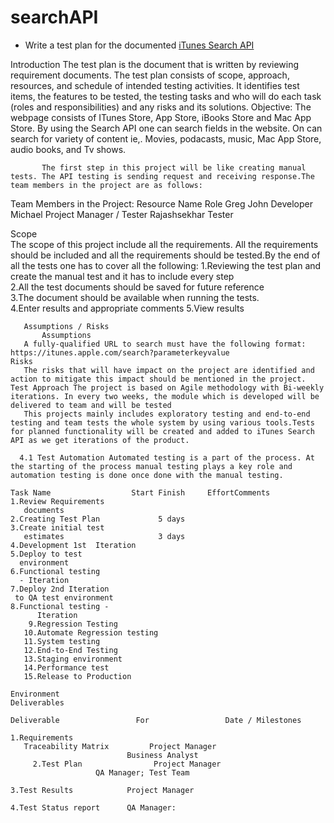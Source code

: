 # searchAPI

*    Write a test plan for the documented [iTunes Search API](https://github.com/iappsqainterview/searchAPI/blob/master/API.md)
  
Introduction
 The test plan is the document that is written by reviewing requirement documents. The test plan consists of scope, approach, resources, and schedule of intended
 testing activities. It identifies test items, the features to be tested, the testing tasks and who will do each task (roles and responsibilities) and any risks and its solutions. Objective: The webpage consists of ITunes Store, App Store, iBooks Store and Mac App Store. By using the Search API one can search fields in the website. On can search for variety of content ie,. Movies, podacasts, music, Mac App Store, audio books, and Tv shows.

	       The first step in this project will be like creating manual tests. The API testing is sending request and receiving response.The team members in the project are as follows:
  Team Members in the Project:
  Resource Name       Role 
     Greg John      Developer 
 Michael Project   Manager / Tester 
 Rajashsekhar    Tester


Scope							       
	The scope of this project include all the requirements. All the requirements should be included and all the requirements should be tested.By the end of all the tests one has to cover all the following: 
	    1.Reviewing the test plan and create the manual test and it has to include every step				   
	    2.All the test documents should be saved for future reference	  
	    3.The document should be available when running the tests.  
	    4.Enter results and appropriate comments
	    5.View results								
       
       Assumptions / Risks 										      
           Assumptions 
	   A fully-qualified URL to search must have the following format: https://itunes.apple.com/search?parameterkeyvalue							   Risks 	                
	   The risks that will have impact on the project are identified and action to mitigate this impact should be mentioned in the project. Test Approach The project is based on Agile methodology with Bi-weekly iterations. In every two weeks, the module which is developed will be delivered to team and will be tested
	   This projects mainly includes exploratory testing and end-to-end testing and team tests the whole system by using various tools.Tests for planned functionality will be created and added to iTunes Search API as we get iterations of the product.

	  4.1 Test Automation Automated testing is a part of the process. At the starting of the process manual testing plays a key role and automation testing is done once done with the manual testing.                                        
	
	Task Name                  Start Finish     EffortComments          
	1.Review Requirements
	   documents                                     														        2.Creating Test Plan             5 days            									     
	3.Create initial test
	   estimates                     3 days	
	4.Development 1st  Iteration		  											    
	5.Deploy to test		    
	  environment							
	6.Functional testing 
	  - Iteration						 							  					                7.Deploy 2nd Iteration 
	 to QA test environment			
	8.Functional testing - 
          Iteration			
        9.Regression Testing 
       10.Automate Regression testing 					
       11.System testing
       12.End-to-End Testing
       13.Staging environment
       14.Performance test
       15.Release to Production 

	Environment																																									 Deliverables
																																										         Deliverable                 For                 Date / Milestones    
																																											 1.Requirements 
  	   Traceability Matrix         Project Manager 
	                          Business Analyst    
         2.Test Plan                Project Manager
 		               QA Manager; Test Team
																					         3.Test Results            Project Manager  						
																					        4.Test Status report      QA Manager:																																							
